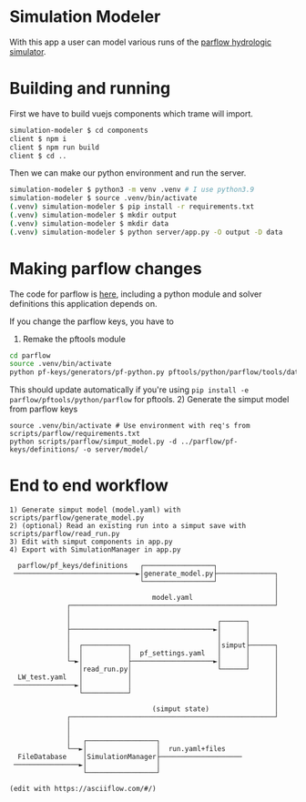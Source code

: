 # Simulation Modeler
With this app a user can model various runs of the [parflow hydrologic simulator](https://www.parflow.org/).

# Building and running
First we have to build vuejs components which trame will import.
```bash
simulation-modeler $ cd components
client $ npm i
client $ npm run build
client $ cd ..
```

Then we can make our python environment and run the server.
```bash
simulation-modeler $ python3 -m venv .venv # I use python3.9
simulation-modeler $ source .venv/bin/activate
(.venv) simulation-modeler $ pip install -r requirements.txt
(.venv) simulation-modeler $ mkdir output
(.venv) simulation-modeler $ mkdir data
(.venv) simulation-modeler $ python server/app.py -O output -D data
```

# Making parflow changes
The code for parflow is [here](https://github.com/parflow/parflow), including a python module and solver definitions this application depends on.

If you change the parflow keys, you have to
1) Remake the pftools module
```bash
cd parflow
source .venv/bin/activate
python pf-keys/generators/pf-python.py pftools/python/parflow/tools/database/generated.py
```
This should update automatically if you're using `pip install -e parflow/pftools/python/parflow` for pftools.
2) Generate the simput model from parflow keys
```
source .venv/bin/activate # Use environment with req's from scripts/parflow/requirements.txt
python scripts/parflow/simput_model.py -d ../parflow/pf-keys/definitions/ -o server/model/
```

# End to end workflow 

```
1) Generate simput model (model.yaml) with scripts/parflow/generate_model.py
2) (optional) Read an existing run into a simput save with scripts/parflow/read_run.py
3) Edit with simput components in app.py
4) Export with SimulationManager in app.py

  parflow/pf_keys/definitions   ┌─────────────────┐
 ──────────────────────────────►│generate_model.py├──────────────┐
                                └─────────────────┘              │
                                                                 │
                                   model.yaml                    │
              ┌──────────────────────────────────────────────────┘
              │
              │                                    ┌──────┐
              ├───────────────────────────────────►│      │
              │                                    │      │
              │  ┌───────────┐                     │simput├──────┐
              │  │           │  pf_settings.yaml   │      │      │
              └─►│           ├────────────────────►│      │      │
                 │read_run.py│                     └──────┘      │
  LW_test.yaml   │           │                                   │
 ───────────────►│           │                                   │
                 └───────────┘                                   │
                                                                 │
                                   (simput state)                │
              ┌──────────────────────────────────────────────────┘
              │
              │
              │   ┌─────────────────┐
              └──►│                 │  run.yaml+files
  FileDatabase    │SimulationManager├────────────────────
 ────────────────►│                 │
                  └─────────────────┘

(edit with https://asciiflow.com/#/)
```
